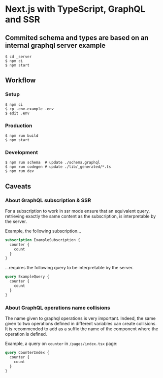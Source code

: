 # Next.js with TypeScript, GraphQL and SSR

## Commited schema and types are based on an internal graphql server example

```shell
$ cd _server
$ npm ci
$ npm start
```

## Workflow

### Setup

```shell
$ npm ci
$ cp .env.example .env
$ edit .env
```

### Production

```shell
$ npm run build
$ npm start
```

### Development

```shell
$ npm run schema  # update ./schema.graphql
$ npm run codegen # update ./lib/_generated/*.ts
$ npm run dev
```

## Caveats

### About GraphQL subscription & SSR

For a subscription to work in ssr mode ensure that an equivalent query,
retrieving exactly the same content as the subscription, is interpretable by the server.

Example, the following subscription...

```graphql
subscription ExampleSubscription {
  counter {
    count
  }
}
```

...requires the following query to be interpretable by the server.

```graphql
query ExampleQuery {
  counter {
    count
  }
}
```

### About GraphQL operations name collisions

The name given to graphql operations is very important. Indeed, the same given
to two operations defined in different variables can create collisions. It is
recommended to add as a suffix the name of the component where the operation is
defined.

Example, a query on `counter` in `/pages/index.tsx` page:

```graphql
query CounterIndex {
  counter {
    count
  }
}
```
